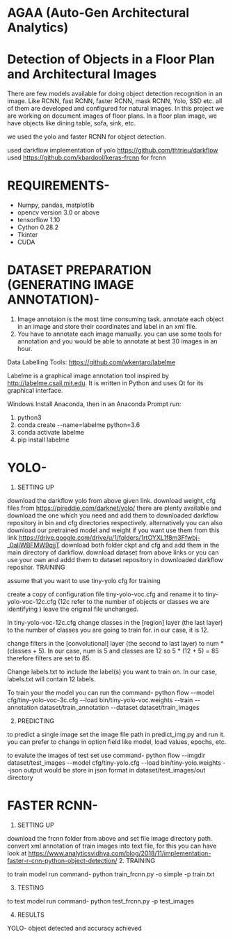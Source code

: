 # AGAA (Auto-Gen Architectural Analytics)

# Detection of Objects in a Floor Plan and Architectural Images

There are few models available for doing object detection recognition in an image. Like RCNN, fast RCNN, faster RCNN, mask RCNN, Yolo, SSD etc. all of them are developed and configured for natural images. In this project we are working on document images of floor plans. In a floor plan image, we have objects like dining table, sofa, sink, etc.

we used the yolo and faster RCNN for object detection.

used darkflow implementation of yolo https://github.com/thtrieu/darkflow
used https://github.com/kbardool/keras-frcnn for frcnn

# REQUIREMENTS-
- Numpy, pandas, matplotlib
- opencv version 3.0 or above
- tensorflow 1.10
- Cython 0.28.2
- Tkinter
- CUDA

# DATASET PREPARATION (GENERATING IMAGE ANNOTATION)-
1. Image annotaion is the most time consuming task. annotate each object in an image and store their coordinates and label in an xml file.
2. You have to annotate each image manually. you can use some tools for annotation and you would be able to annotate at best 30 images in an hour. 

Data Labelling Tools: https://github.com/wkentaro/labelme

Labelme is a graphical image annotation tool inspired by http://labelme.csail.mit.edu.
It is written in Python and uses Qt for its graphical interface.

Windows
Install Anaconda, then in an Anaconda Prompt run:

1. python3
2. conda create --name=labelme python=3.6
3. conda activate labelme
4. pip install labelme

# YOLO-

1. SETTING UP

download the darkflow yolo from above given link.
download weight, cfg files from https://pjreddie.com/darknet/yolo/ there are plenty available and download the one which you need and add them to downloaded darkflow repository in bin and cfg directories respectively.
alternatively you can also download our pretrained model and weight if you want use them from this link https://drive.google.com/drive/u/1/folders/1rtOYXL1f8m3Ffwbj-_0aIiWBFMW9qjjT
download both folder ckpt and cfg and add them in the main directory of darkflow.
download dataset from above links or you can use your own and addd them to dataset repository in downloaded darkflow repositor.
TRAINING

assume that you want to use tiny-yolo cfg for training

create a copy of configuration file tiny-yolo-voc.cfg and rename it to tiny-yolo-voc-12c.cfg (12c refer to the number of objects or classes we are identifying ) leave the original file unchanged.

In tiny-yolo-voc-12c.cfg change classes in the [region] layer (the last layer) to the number of classes you are going to train for. in our case, it is 12.

change filters in the [convolutional] layer (the second to last layer) to num * (classes + 5). In our case, num is 5 and classes are 12 so 5 * (12 + 5) = 85 therefore filters are set to 85.

Change labels.txt to include the label(s) you want to train on. In our case, labels.txt will contain 12 labels.

To train your the model you can run the command-
python flow --model cfg/tiny-yolo-voc-3c.cfg --load bin/tiny-yolo-voc.weights --train --annotation dataset/train_annotation --dataset dataset/train_images

2. PREDICTING

to predict a single image set the image file path in predict_img.py and run it.
you can prefer to change in option field like model, load values, epochs, etc.

to evalute the images of test set use command-
python flow --imgdir dataset/test_images --model cfg/tiny-yolo.cfg --load bin/tiny-yolo.weights --json
output would be store in json format in dataset/test_images/out directory

# FASTER RCNN-

1. SETTING UP

download the frcnn folder from above and set file image directory path.
convert xml annotation of train images into text file, for this you can have look at
https://www.analyticsvidhya.com/blog/2018/11/implementation-faster-r-cnn-python-object-detection/
2. TRAINING

to train model run command-
python train_frcnn.py -o simple -p train.txt

3. TESTING

to test model run command-
python test_frcnn.py -p test_images

4. RESULTS

YOLO- object detected and accuracy achieved
